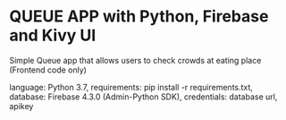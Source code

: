 # QUEUE APP with Python, Firebase and Kivy UI

Simple Queue app that allows users to check crowds at eating place
(Frontend code only)

language: Python 3.7,
requirements: pip install -r requirements.txt,
database: Firebase 4.3.0 (Admin-Python SDK),
credentials: database url, apikey
